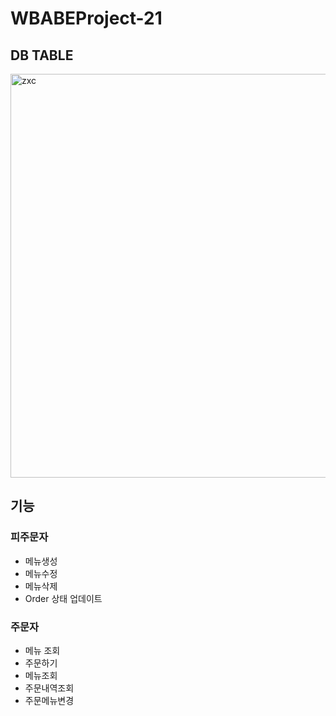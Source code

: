 # WBABEProject-21


## DB TABLE

<img width="646" alt="zxc" src="https://user-images.githubusercontent.com/66409384/209427086-493f042b-6fe2-4f54-9405-b30b842e10bc.png">


## 기능
### 피주문자
- 메뉴생성
- 메뉴수정
- 메뉴삭제
- Order 상태 업데이트
### 주문자
- 메뉴 조회
- 주문하기
- 메뉴조회
- 주문내역조회
- 주문메뉴변경

